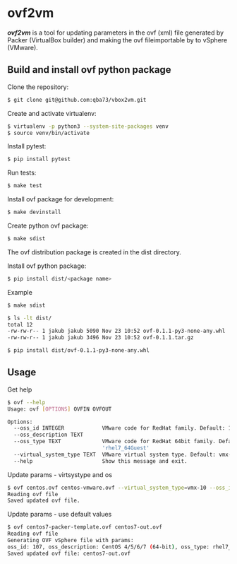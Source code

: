 # ovf2vm

***ovf2vm*** is a tool for updating parameters in the ovf (xml) file generated by Packer (VirtualBox builder) and making the ovf fileimportable by to vSphere (VMware).

## Build and install ovf python package

Clone the repository:
```bash
$ git clone git@github.com:qba73/vbox2vm.git
```
Create and activate virtualenv:
```bash
$ virtualenv -p python3 --system-site-packages venv
$ source venv/bin/activate
```
Install pytest:
```bash
$ pip install pytest
```
Run tests:
```bash
$ make test
```
Install ovf package for development:
```bash
$ make devinstall
```
Create python ovf package:
```bash
$ make sdist
```
The ovf distribution package is created in the dist directory.

Install ovf python package:
```bash
$ pip install dist/<package name>
```

Example
```bash
$ make sdist

$ ls -lt dist/
total 12
-rw-rw-r-- 1 jakub jakub 5090 Nov 23 10:52 ovf-0.1.1-py3-none-any.whl
-rw-rw-r-- 1 jakub jakub 3496 Nov 23 10:52 ovf-0.1.1.tar.gz

$ pip install dist/ovf-0.1.1-py3-none-any.whl
```

## Usage

Get help
```bash
$ ovf --help
Usage: ovf [OPTIONS] OVFIN OVFOUT

Options:
  --oss_id INTEGER            VMware code for RedHat family. Default: 107
  --oss_description TEXT
  --oss_type TEXT             VMware code for RedHat 64bit family. Default:
                              'rhel7_64Guest'
  --virtual_system_type TEXT  VMware virtual system type. Default: vmx-10
  --help                      Show this message and exit.
```

Update params - virtsystype and os
```bash
$ ovf centos.ovf centos-vmware.ovf --virtual_system_type=vmx-10 --oss_id=107
Reading ovf file
Saved updated ovf file.
```
Update params - use default values
```bash
$ ovf centos7-packer-template.ovf centos7-out.ovf
Reading ovf file
Generating OVF vSphere file with params:
oss_id: 107, oss_description: CentOS 4/5/6/7 (64-bit), oss_type: rhel7_64Guest, virtual_system_type: vmx-10
Saved updated ovf file: centos7-out.ovf
```

